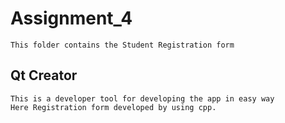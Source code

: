 # Assignment_4
	This folder contains the Student Registration form 
## Qt Creator
	This is a developer tool for developing the app in easy way
	Here Registration form developed by using cpp.
